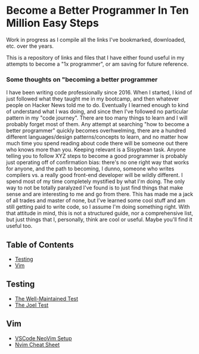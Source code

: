 # Become a Better Programmer In Ten Million Easy Steps

Work in progress as I compile all the links I've bookmarked, downloaded, etc. over the years. 

This is a repository of links and files that I have either found useful in my attempts to become a "1x programmer", or am saving for future reference. 

### Some thoughts on "becoming a better programmer
I have been writing code professionally since 2016. When I started, I kind of just followed what they taught me in my bootcamp, and then whatever people on Hacker News told me to do. Eventually I learned enough to kind of understand what I was doing, and since then I've followed no particular pattern in my "code journey". There are too many things to learn and I will probably forget most of them. Any attempt at searching "how to become a better programmer" quickly becomes overhwelming, there are a hundred different languages/design patterns/concepts to learn, and no matter how much time you spend reading about code there will be someone out there who knows more than you. Keeping relevant is a Sisyphean task. Anyone telling you to follow XYZ steps to become a good programmer is probably just operating off of confirmation bias: there's no one right way that works for anyone, and the path to becoming, I dunno, someone who writes compilers vs. a really good front-end developer will be wildly different. I spend most of my time completely mystified by what I'm doing. The only way to not be totally paralyzed I've found is to just find things that make sense and are interesting to me and go from there. This has made me a jack of all trades and master of none, but I've learned some cool stuff and am still getting paid to write code, so I assume I'm doing something right. With that attitude in mind, this is not a structured guide, nor a comprehensive list, but just things that I, personally, think are cool or useful. Maybe you'll find it useful too.

## Table of Contents

- [Testing](#testing)
- [Vim](#vim)

## Testing
- [The Well-Maintained Test](https://adamj.eu/tech/2021/11/04/the-well-maintained-test/)
- [The Joel Test](https://www.joelonsoftware.com/2000/08/09/the-joel-test-12-steps-to-better-code/)

## Vim

- [VSCode NeoVim Setup](https://ianchanning.wordpress.com/2023/02/21/vscode-neovim-setup/)
- [Nvim Cheat Sheet](vim/nvim_cheatsheet.png)